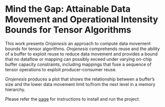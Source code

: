 # Mind the Gap: Attainable Data Movement and Operational Intensity Bounds for Tensor Algorithms

This work presents *Orojenesis*  an approach to compute data movement bounds for tensor algorithms.
*Orojenesis* comprehends reuse and the ability of a buffer to exploit reuse to
reduce data movement and provides a bound that no dataflow
or mapping can possibly exceed under varying on-chip buffer
capacity constraints, including mappings that fuse a sequence
of tensor operations to exploit producer-consumer reuse.

*Orojenesis*
produces a plot that shows the relationship between a buffer’s
size and the lower data movement limit to/from the next level in
a memory hierarchy.

Please refer the [page](https://timeloop.csail.mit.edu/orojenesis) for instructions to install and run the project.
